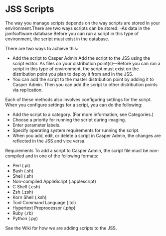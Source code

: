 # JSS Scripts

The way you manage scripts depends on the way scripts are stored in your environment.There are two ways scripts can be stored:
-As data in the jamfsoftware database Before you can run a script in this type of environment, the script must exist in the database. 

There are two ways to achieve this:
- Add the script to Casper Admin Add the script to the JSS using the script editor. As files on your distribution point(s)—Before you can run a script in this type of environment, the script must exist on the distribution point you plan to deploy it from and in the JSS. 
- You can add the script to the master distribution point by adding it to Casper Admin. Then you can add the script to other distribution points via replication.

Each of these methods also involves configuring settings for the script. 
When you configure settings for a script, you can do the following:

- Add the script to a category. (For more information, see Categories.)
- Choose a priority for running the script during imaging.
- Enter parameter labels.
- Specify operating system requirements for running the script.
- When you add, edit, or delete a script in Casper Admin, the changes are reflected in the JSS and vice versa.

Requirements
To add a script to Casper Admin, the script file must be non-compiled and in one of the following formats:
- Perl (.pl)
- Bash (.sh)
- Shell (.sh)
- Non-compiled AppleScript (.applescript)
- C Shell (.csh)
- Zsh (.zsh)
- Korn Shell (.ksh)
- Tool Command Language (.tcl)
- Hypertext Preprocessor (.php)
- Ruby (.rb)
- Python (.py)

See the Wiki for how we are adding scripts to the JSS.